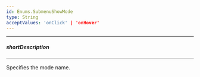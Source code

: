 ```yaml
---
id: Enums.SubmenuShowMode
type: String
acceptValues: 'onClick' | 'onHover'
---
```

---
##### shortDescription
<!-- Description goes here -->

---
<!-- Description goes here -->
Specifies the mode name.